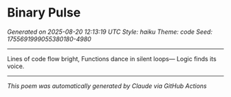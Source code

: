# Binary Pulse

*Generated on 2025-08-20 12:13:19 UTC*
*Style: haiku*
*Theme: code*
*Seed: 1755691999055380180-4980*

---

Lines of code flow bright,
Functions dance in silent loops—
Logic finds its voice.

---

*This poem was automatically generated by Claude via GitHub Actions*